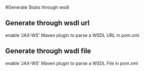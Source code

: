#Generate Stubs through wsdl

## Generate through wsdl url
enable 'JAX-WS' Maven plugin to parse a WSDL URL in pom.xml


## Generate through wsdl file
enable 'JAX-WS' Maven plugin to parse a WSDL File in pom.xml